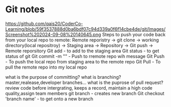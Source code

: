 # Git notes
https://github.com/qais20/CoderCo-Learning/blob/59f3537888d0ba6bdf07c94d339a0f6f14cbe4de/git/Images/Screenshot%202024-09-08%20140645.png
Steps to push your code back from your local repo to remote:
Remote reporistry -> git clone -> working directory(local repositroy) -> Staging area -> Repository -> Git push -> Remote reporsitory
Git add - to add to the staging area
Git status - to get status of git
Git commit -m "" - Push to rremote repo wih message
Git Push - To push the local repo from staging area to the remote repo
Git Pull - To pull the remote repo into my local repo

what is the purpose of committing?
what is branching?
master,realease,developer branches...
what is the puprose of pull request?
review code before intergrating, keeps a record, maintain a high code quality,assign team members
git branch - creates  new branch 
Git checkout 'branch name' - to get onto a new branch 
